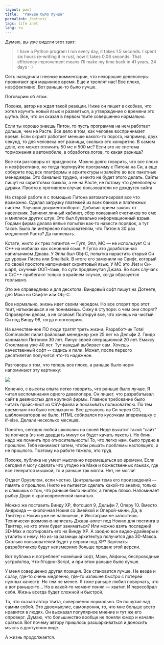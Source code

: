 ```yaml
---
layout: post
title:  "Раньше было лучше"
permalink: /better/
tags: life inet
lang: ru
---
```


[tweet]: https://twitter.com/tveastman/status/1039002300600147968

Думаю, вы уже видели [этот твит][tweet]:

> I have a Python program I run every day, it takes 1.5 seconds. I spent six
> hours re-writing it in rust, now it takes 0.06 seconds. That efficiency
> improvement means I'll make my time back in 41 years, 24 days :-)

Сеть наводнили гневные комментарии, что нехорошие девелоперы прожигают зря
машинное время. Еще и троллят нас! Все плохо, неэффективно. Вот раньше-то было
лучше.

Поговорим об этом.

Похоже, автор не ждал такой реакции. Ниже он пишет в скобках, что хотел изучить
новый язык и развеяться, а утверждение о времени это шутка. Все, что он сказал в
первом твите совершенно нормально.

Если ты хорошо знаешь Питон, то пусть программа на нем работает дольше, чем на
Расте. Все дело в том, как человек воспринимает время. Если скрипт работает
меньше какого-то порога, например, двух секунд, то для человека нет разницы,
сколько это конкретно. В самом деле, кто может отличить 50 мс и 500 мс? Если это
не система торможения в автомобиле, а обработка логов, то какая разница?

Все эти разговоры от праздности. Можно долго говорить, что все плохо и
неэффективно, но тогда портируйте программу с Питона на Си, а еще соберите под
все платформы и архитектуры и залейте во все пакетные менеджеры. Это банально
трудно, и никто не будет этого делать. Сайты пишут на скриптовых языках, а не на
Расте, не потому что девелоперы дураки. Просто в противном случае пользователи
не дождутся сайта.

На старой работе я с помощью Питона автоматизировл все что возможно. Сделал
загрузку платежей из всех банков и платежных систем. Улучшил
документооборот. Добавил прием заявок от населения. Запилил личный кабинет, сбор
показаний счетчиков по смс и миллион других штук. Это был буквально
информационный взрыв. Годами фирма делала вялые попытки как-то навести порядок,
а тут такое. Было ли интересно пользователям, что Питон в 30 раз медленней
Раста? Да наплевать.

Кстати, никто их трех гигантов — Гугл, Эпл, МС — не использует С и С++ на
мобилах как основной язык. У Гугла это доработанная напильником Джава. У Эпла
был Obj-C, попытка нарастить старый Си до уровня Лиспа или Smalltalk. В итоге
его заменили на Свифт, который по своей простоте напоминает скриптовый язык. У
МС это .Net и Си-шарп, скучный ООП-язык, по сути продвинутая Джава. Во всех
случаях к C/C++ прибегают только в крайнем случае, когда образуется горлышко.

Это же справедливо и для десктопа. Виндовый софт пишут на Дотнете, для Мака на
Свифте или Obj-C.

Все нормально, жизнь идет своим чередом. Но все спорят про этот твит,
натыкаешься и не понимаешь. Сижу в ступоре: о чем они спорят?  Опровергни делом,
а не словом! Портируй все, что хочешь на чистый Си под Винду 98, тогда и
поговорим.

На качественное ПО люди тратят треть жизни. Разработчик Total Commander пилит
файловый менеджер уже 25 лет на Дельфи 2. Гвидо занимался Питоном 30 лет. Линус
своей операционкой 20 лет. Емаксу Столлмана уже 40 лет. Тут каждый выбирает
сам. Хочешь качественный софт -- садись и пили. Может, после первого десятилетия
получится что-то надежное.

Разговоры о том, что теперь все плохо, а раньше было норм напоминают эту
картинку:

![](https://user-images.githubusercontent.com/1059232/45737955-da626d80-bbf7-11e8-861c-44fdf5746079.jpg)

Конечно, с высоты опыта легко говорить, что раньше было лучше. Я читал
воспоминания одного девелопера. Он пишет, что разрабатывал сайт в девяностых для
крупной фирмы. Главное требование было читать прайс-лист из CSV-файла и
показывать пользователю. По тем временам это было неслыханно. Все делалось на Си
через CGI, шаблонизаторов не было, HTML собирался по кусочкам вперемешку с
if-else. Делали несколько месяцев.

Понятно, сегодня любой школьник на своей Ноде выкатит такой "сайт" за полчаса
(из них двадцать минут он будет качать пакеты). Но блин, надо же помнить про
относительность! То, что легко нам, было трудно в прошлом. Тебя нанимают затем,
чтобы решать проблемы настоящего, а не прошлого. Поэтому на работе тяжело, это
труд.

Похоже, публика не умеет мысленно перемещаться во времени. Если сегодня я могу
сделать что угодно на Маке и божественных языках, где все генерится мышкой, то и
раньше так могли. Нет, не могли!

Отдает Оруэллом, если честно. Центральная тема его произведений — память о
прошлом. Никто не пытается сделать какой-то анализ, только и слышишь о том, что
раньше было ништяк, а теперь плохо. Напоминает рыбку Дори с кратковременной
памятью.

Можно же поставить Винду XP, Фотошоп 9, Дельфи 7, Оперу 10. Вместо Андроида —
кнопочная Нокия со Змейкой и Оперой-мини. Да, в Твиттер с Нокии уже не напишешь,
в Инстаграм не запостишь. Технически возможно написать Джава-аплет под Нокию для
постинга в Твиттер, но кто этим будет заниматься? Или можно взять последний
3D-Max и портировать его на Винду XP. А заодно все видео-драйверы и утилиты к
нему. Но из-за разницы архитектур получится два 3D-Макса. Сколько пользователей
будет у версии под XP? Зарплаты разработчиков будут неизмеримо больше продаж
этой версии.

Вот публика и потребляет новейший софт, Маки, Айфоны, беспроводные устройства,
Что-Угодно-Script, и при этом раньше было лучше.

У меня совершенно другая позиция. Все становится лучше. Не везде и сразу, где-то
очень медленно, где-то излишне быстро с потерей нужных качеств. Но тем не
менее. Я тоже раньше любил поворчать, что а вот раньше-то... Но в какой-то
момент понял — хватит. И пересобрал себя. Жизнь всегда будет сложной и быстрой.

То, что сказал автор твита, совершенно нормально. Он пошутил над самим собой.
Это двоемыслие, самоирония, то, что мне больше всего нравится в людях. Он
высказал популярное мнение и тут же его опроверг. Думаю, что большинство вообще
не поняли юмор и начали сраться. Вот почему автору пришлось расшаркиваться и
доносить мысль в доступном виде.

А жизнь продолжается.
